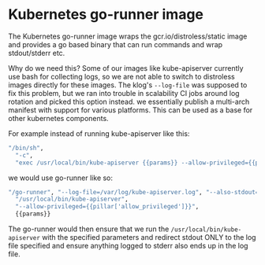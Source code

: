 # Kubernetes go-runner image

The Kubernetes go-runner image wraps the gcr.io/distroless/static image and provides a go based
binary that can run commands and wrap stdout/stderr etc. 

Why do we need this? Some of our images like kube-apiserver currently use bash for collecting
logs, so we are not able to switch to distroless images directly for these images. The klog's
`--log-file` was supposed to fix this problem, but we ran into trouble in scalability CI jobs
around log rotation and picked this option instead. we essentially publish a multi-arch 
manifest with support for various platforms. This can be used as a base for other kubernetes
components.

For example instead of running kube-apiserver like this:
```bash
"/bin/sh",
  "-c",
  "exec /usr/local/bin/kube-apiserver {{params}} --allow-privileged={{pillar['allow_privileged']}} 1>>/var/log/kube-apiserver.log 2>&1"
```  

we would use go-runner like so:
```bash
"/go-runner", "--log-file=/var/log/kube-apiserver.log", "--also-stdout=false", "--redirect-stderr=true",
  "/usr/local/bin/kube-apiserver",
  "--allow-privileged={{pillar['allow_privileged']}}",
  {{params}}
```

The go-runner would then ensure that we run the `/usr/local/bin/kube-apiserver` with the 
specified parameters and redirect stdout ONLY to the log file specified and ensure anything 
logged to stderr also ends up in the log file.
